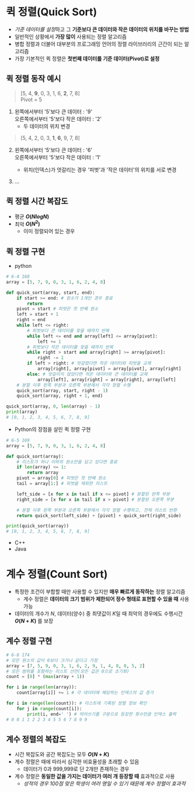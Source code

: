 # 퀵 정렬(Quick Sort)
* *기준 데이터를 설정*하고 그 **기준보다 큰 데이터와 작은 데이터의 위치를 바꾸는 방법**
* 일반적인 상황에서 **가장 많이** 사용되는 정렬 알고리즘
* 병합 정렬과 더불어 대부분의 프로그래밍 언어의 정렬 라이브러리의 근간이 되는 알고리즘
* 가장 기본적인 퀵 정렬은 **첫번째 데이터를 기준 데이터(Pivot)로 설정**
## 퀵 정렬 동작 예시
> [5, 4, **9**, 0, 3, 1, 6, **2**, 7, 8]
> <br/>Pivot = 5
1. 왼쪽에서부터 '5'보다 큰 데이터 : '9'  \
오른쪽에서부터 '5'보다 작은 데이터 : '2'
    * 두 데이터의 위치 변경

> [5, 4, 2, 0, 3, **1**, **6**, 9, 7, 8]
2. 왼쪽에서부터 '5'보다 큰 데이터 : '6'  \
오른쪽에서부터 '5'보다 작은 데이터 : '1'
    * 위치(인덱스)가 엇갈리는 경우 '피벗'과 '작은 데이터'의 위치를 서로 변경

3. ...

## 퀵 정렬 시간 복잡도
* 평균 **$O(NlogN)$**
* 최악 **$O(N^2)$**
    * 이미 정렬되어 있는 경우

## 퀵 정렬 구현
* python

```py
# 6-4 168
array = [5, 7, 9, 0, 3, 1, 6, 2, 4, 8]

def quick_sort(array, start, end):
    if start >= end: # 원소가 1개인 경우 종료
        return
    pivot = start # 피벗은 첫 번째 원소
    left = start + 1
    right = end
    while left <= right:
        # 피벗보다 큰 데이터를 찾을 때까지 반복
        while left <= end and array[left] <= array[pivot]:
            left += 1
        # 피벗보다 작은 데이터를 찾을 때까지 반복
        while right > start and array[right] >= array[pivot]:
            right -= 1
        if left > right: # 엇갈렸다면 작은 데이터와 피벗을 교체
            array[right], array[pivot] = array[pivot], array[right]
        else: # 엇갈리지 않았다면 작은 데이터와 큰 데이터를 교체
            array[left], array[right] = array[right], array[left]
    # 분할 이후 왼쪽 부분과 오른쪽 부분에서 각각 정렬 수행
    quick_sort(array, start, right - 1)
    quick_sort(array, right + 1, end)

quick_sort(array, 0, len(array) - 1)
print(array)
# [0, 1, 2, 3, 4, 5, 6, 7, 8, 9]
```

* Python의 장점을 살린 퀵 정렬 구현

```py
# 6-5 169
array = [5, 7, 9, 0, 3, 1, 6, 2, 4, 8]

def quick_sort(array):
    # 리스트가 하나 이하의 원소만을 담고 있다면 종료
    if len(array) <= 1:
        return array
    pivot = array[0] # 피벗은 첫 번째 원소
    tail = array[1:] # 피벗을 제외한 리스트

    left_side = [x for x in tail if x <= pivot] # 분할된 왼쪽 부분
    right_side = [x for x in tail if x > pivot] # 분할된 오른쪽 부분

    # 분할 이후 왼쪽 부분과 오른쪽 부분에서 각각 정렬 수행하고, 전체 리스트 반환
    return quick_sort(left_side) + [pivot] + quick_sort(right_side)

print(quick_sort(array))
# [0, 1, 2, 3, 4, 5, 6, 7, 8, 9]
```

* C++
* Java

# 계수 정렬(Count Sort)
* 특정한 조건이 부합할 때만 사용할 수 있지만 **매우 빠르게 동작하는** 정렬 알고리즘
    * 계수 정렬은 **데이터의 크기 범위가 제한되어 정수 형태로 표현할 수 있을 때** 사용 가능
* 데이터의 개수가 $N$, 데이터(양수) 중 최댓값이 $K$일 때 최악의 경우에도 수행시간 **$O(N+K)$** 를 보장

## 계수 정렬 구현
```py
# 6-6 174
# 모든 원소의 값이 0보다 크거나 같다고 가정
array = [7, 5, 9, 0, 3, 1, 6, 2, 9, 1, 4, 8, 0, 5, 2]
# 모든 범위를 포함하는 리스트 선언(모든 값은 0으로 초기화)
count = [0] * (max(array + 1))

for i in range(len(array)):
    count[array[i]] += 1 # 각 데이터에 해당하는 인덱스의 값 증가

for i in range(len(count)): # 리스트에 기록된 정렬 정보 확인
    for j in range(count[i]):
        print(i, end=' ') # 띄어쓰기를 구분으로 등장한 횟수만큼 인덱스 출력
# 0 0 1 1 2 2 3 4 5 5 6 7 8 9 9
```
## 계수 정렬의 복잡도
* 시간 복잡도와 공간 복잡도는 모두 **$O(N+K)$**
* 계수 정렬은 때에 따라서 심각한 비효율성을 초래할 수 있음
    * 데이터가 0과 999,999로 단 2개만 존재하는 경우
* 계수 정렬은 **동일한 값을 가지는 데이터가 여러 개 등장할 때** 효과적으로 사용
    * *성적의 경우 100점 맞은 학생이 여러 명일 수 있기 때문에 계수 정렬이 효과적*
